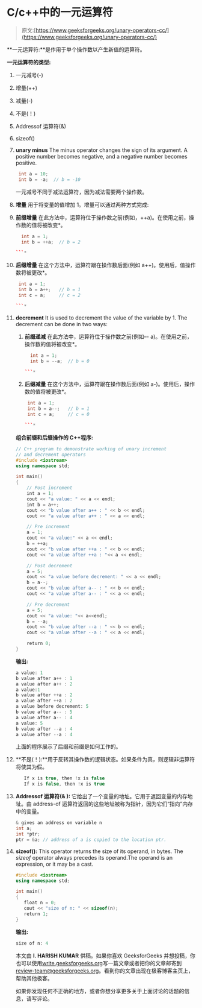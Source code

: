 # C/c++中的一元运算符

> 原文:[https://www.geeksforgeeks.org/unary-operators-cc/](https://www.geeksforgeeks.org/unary-operators-cc/)

**一元运算符:**是作用于单个操作数以产生新值的运算符。

**一元运算符的类型:**

1.  一元减号(-)
2.  增量(++)
3.  减量(-)
4.  不是(！)
5.  Addressof 运算符(&)
6.  sizeof()

1.  **unary minus**
    The minus operator changes the sign of its argument. A positive number becomes negative, and a negative number becomes positive.

    ```cpp
     int a = 10;
     int b = -a;  // b = -10

    ```

    一元减号不同于减法运算符，因为减法需要两个操作数。

2.  **增量**
    用于将变量的值增加 1。增量可以通过两种方式完成:

1.  **前缀增量**
    在此方法中，运算符位于操作数之前(例如，++a)。在使用之前，操作数的值将被改变*。

    ```cpp
      int a = 1;
      int b = ++a;  // b = 2

    ```* 
2.  **后缀增量**
    在这个方法中，运算符跟在操作数后面(例如 a++)。使用后，值操作数将被更改*。

    ```cpp
     int a = 1;
     int b = a++;   // b = 1
     int c = a;     // c = 2

    ```* 

6.  **decrement**
    It is used to decrement the value of the variable by 1\. The decrement can be done in two ways:
    1.  **前缀递减**
        在此方法中，运算符位于操作数之前(例如–- a)。在使用之前，操作数的值将被改变*。

        ```cpp
          int a = 1;
          int b = --a;  // b = 0

        ```* 
    2.  **后缀减量**
        在这个方法中，运算符跟在操作数后面(例如 a-)。使用后，操作数的值将被更改*。

        ```cpp
         int a = 1;
         int b = a--;   // b = 1
         int c = a;     // c = 0

        ```* 

    **组合前缀和后缀操作的 C++程序:**

    ```cpp
    // C++ program to demonstrate working of unary increment
    // and decrement operators
    #include <iostream>
    using namespace std;

    int main()
    {
        // Post increment
        int a = 1;
        cout << "a value: " << a << endl;
        int b = a++;
        cout << "b value after a++ : " << b << endl;
        cout << "a value after a++ : " << a << endl;

        // Pre increment
        a = 1;
        cout << "a value:" << a << endl;
        b = ++a;
        cout << "b value after ++a : " << b << endl;
        cout << "a value after ++a : "<< a << endl;

        // Post decrement
        a = 5;
        cout << "a value before decrement: " << a << endl;
        b = a--;
        cout << "b value after a-- : " << b << endl;
        cout << "a value after a-- : " << a << endl;

        // Pre decrement
        a = 5;
        cout << "a value: "<< a<<endl;
        b = --a;
        cout << "b value after --a : " << b << endl;
        cout << "a value after --a : " << a << endl;

        return 0;
    }
    ```

    **输出:**

    ```cpp
    a value: 1
    b value after a++ : 1
    a value after a++ : 2
    a value:1
    b value after ++a : 2
    a value after ++a : 2
    a value before decrement: 5
    b value after a-- : 5
    a value after a-- : 4
    a value: 5
    b value after --a : 4
    a value after --a : 4

    ```

    上面的程序展示了后缀和前缀是如何工作的。

7.  **不是(！):**用于反转其操作数的逻辑状态。如果条件为真，则逻辑非运算符将使其为假。

    ```cpp
       If x is true, then !x is false
       If x is false, then !x is true

    ```

8.  **Addressof 运算符(& ):** 它给出了一个变量的地址。它用于返回变量的内存地址。由 address-of 运算符返回的这些地址被称为指针，因为它们“指向”内存中的变量。

    ```cpp
    & gives an address on variable n
    int a;
    int *ptr;
    ptr = &a; // address of a is copied to the location ptr. 

    ```

9.  **sizeof():** This operator returns the size of its operand, in bytes. The *sizeof* operator always precedes its operand.The operand is an expression, or it may be a cast.

    ```cpp
    #include <iostream>
    using namespace std;

    int main()
    {
       float n = 0;
       cout << "size of n: " << sizeof(n);
       return 1;
    }
    ```

    **输出:**

    ```cpp
    size of n: 4

    ```

    本文由 **I. HARISH KUMAR** 供稿。如果你喜欢 GeeksforGeeks 并想投稿，你也可以使用[write.geeksforgeeks.org](https://write.geeksforgeeks.org)写一篇文章或者把你的文章邮寄到 review-team@geeksforgeeks.org。看到你的文章出现在极客博客主页上，帮助其他极客。

    如果你发现任何不正确的地方，或者你想分享更多关于上面讨论的话题的信息，请写评论。